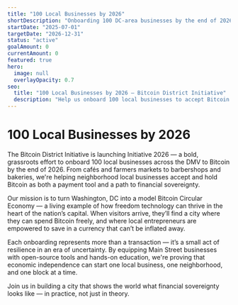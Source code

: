 ```yaml
---
title: "100 Local Businesses by 2026"
shortDescription: "Onboarding 100 DC-area businesses by the end of 2026, building a thriving circular economy in the nation's capital. Bitcoin works best when ownership is distributed, when it circulates through local hands."
startDate: "2025-07-01"
targetDate: "2026-12-31"
status: "active"
goalAmount: 0
currentAmount: 0
featured: true
hero:
  image: null
  overlayOpacity: 0.7
seo:
  title: "100 Local Businesses by 2026 – Bitcoin District Initiative"
  description: "Help us onboard 100 local businesses to accept Bitcoin in Washington, DC by the end of 2026. Support our mission to build a thriving Bitcoin circular economy in the nation's capital."
---
```


# 100 Local Businesses by 2026

The Bitcoin District Initiative is launching Initiative 2026 — a bold, grassroots effort to onboard 100 local businesses across the DMV to Bitcoin by the end of 2026. From cafés and farmers markets to barbershops and bakeries, we're helping neighborhood local businesses accept and hold Bitcoin as both a payment tool and a path to financial sovereignty.

Our mission is to turn Washington, DC into a model Bitcoin Circular Economy — a living example of how freedom technology can thrive in the heart of the nation’s capital. When visitors arrive, they’ll find a city where they can spend Bitcoin freely, and where local entrepreneurs are empowered to save in a currency that can’t be inflated away.

Each onboarding represents more than a transaction — it’s a small act of resilience in an era of uncertainty. By equipping Main Street businesses with open-source tools and hands-on education, we're proving that economic independence can start one local business, one neighborhood, and one block at a time.

Join us in building a city that shows the world what financial sovereignty looks like — in practice, not just in theory.